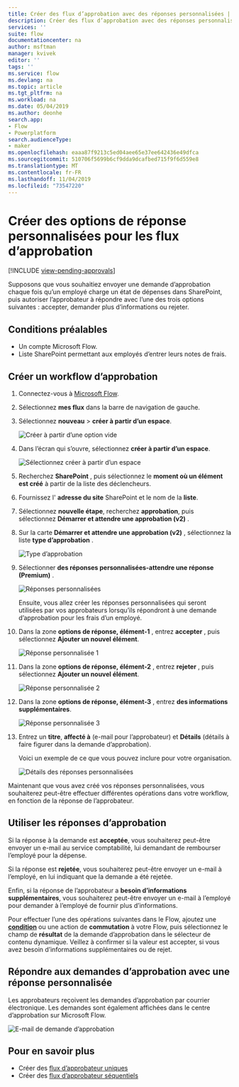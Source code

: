 ```yaml
---
title: Créer des flux d’approbation avec des réponses personnalisées | Microsoft Docs
description: Créer des flux d’approbation avec des réponses personnalisées.
services: ''
suite: flow
documentationcenter: na
author: msftman
manager: kvivek
editor: ''
tags: ''
ms.service: flow
ms.devlang: na
ms.topic: article
ms.tgt_pltfrm: na
ms.workload: na
ms.date: 05/04/2019
ms.author: deonhe
search.app:
- Flow
- Powerplatform
search.audienceType:
- maker
ms.openlocfilehash: eaaa87f9213c5ed04aee65e37ee642436e49dfca
ms.sourcegitcommit: 510706f5699b6cf9dda9dcafbed715f9f6d559e8
ms.translationtype: MT
ms.contentlocale: fr-FR
ms.lasthandoff: 11/04/2019
ms.locfileid: "73547220"
---
```

# <a name="create-custom-response-options-for-approval-flows"></a>Créer des options de réponse personnalisées pour les flux d’approbation
[!INCLUDE [view-pending-approvals](includes/cc-rebrand.md)]

Supposons que vous souhaitiez envoyer une demande d’approbation chaque fois qu’un employé charge un état de dépenses dans SharePoint, puis autoriser l’approbateur à répondre avec l’une des trois options suivantes : accepter, demander plus d’informations ou rejeter.


## <a name="prerequisites"></a>Conditions préalables

- Un compte Microsoft Flow.
- Liste SharePoint permettant aux employés d’entrer leurs notes de frais.

## <a name="create-approval-flow"></a>Créer un workflow d’approbation
1. Connectez-vous à [Microsoft Flow](https://flow.microsoft.com).
1. Sélectionnez **mes flux** dans la barre de navigation de gauche.
1. Sélectionnez **nouveau** > **créer à partir d’un espace**.

    ![Créer à partir d’une option vide](media/create-approval-response-options/create-approval-response-options.png)

1. Dans l’écran qui s’ouvre, sélectionnez **créer à partir d’un espace**. 

    ![Sélectionnez créer à partir d’un espace](media/create-approval-response-options/create-from-blank.png)

1. Recherchez **SharePoint** , puis sélectionnez le **moment où un élément est créé** à partir de la liste des déclencheurs. 

1. Fournissez l' **adresse du site** SharePoint et le nom de la **liste**. 

1. Sélectionnez **nouvelle étape**, recherchez **approbation**, puis sélectionnez **Démarrer et attendre une approbation (v2)** .

1. Sur la carte **Démarrer et attendre une approbation (v2)** , sélectionnez la liste **type d’approbation** .

    ![Type d’approbation](media/create-approval-response-options/select-approval-type.png)

1. Sélectionner **des réponses personnalisées-attendre une réponse (Premium)** .

    ![Réponses personnalisées](media/create-approval-response-options/select-custom-responses.png)

    Ensuite, vous allez créer les réponses personnalisées qui seront utilisées par vos approbateurs lorsqu’ils répondront à une demande d’approbation pour les frais d’un employé.


1. Dans la zone **options de réponse, élément-1** , entrez **accepter** , puis sélectionnez **Ajouter un nouvel élément**. 

    ![Réponse personnalisée 1](media/create-approval-response-options/enter-response-1.png)

1. Dans la zone **options de réponse, élément-2** , entrez **rejeter** , puis sélectionnez **Ajouter un nouvel élément**.

    ![Réponse personnalisée 2](media/create-approval-response-options/enter-response-2.png)

1. Dans la zone **options de réponse, élément-3** , entrez **des informations supplémentaires**.

    ![Réponse personnalisée 3](media/create-approval-response-options/enter-response-3.png)   
    

1. Entrez un **titre**, **affecté à** (e-mail pour l’approbateur) et **Détails** (détails à faire figurer dans la demande d’approbation).

    Voici un exemple de ce que vous pouvez inclure pour votre organisation.

    ![Détails des réponses personnalisées](media/create-approval-response-options/enter-title-assigned-to-details.png)


Maintenant que vous avez créé vos réponses personnalisées, vous souhaiterez peut-être effectuer différentes opérations dans votre workflow, en fonction de la réponse de l’approbateur.


## <a name="use-approval-responses"></a>Utiliser les réponses d’approbation 

Si la réponse à la demande est **acceptée**, vous souhaiterez peut-être envoyer un e-mail au service comptabilité, lui demandant de rembourser l’employé pour la dépense. 

Si la réponse est **rejetée**, vous souhaiterez peut-être envoyer un e-mail à l’employé, en lui indiquant que la demande a été rejetée.

Enfin, si la réponse de l’approbateur a **besoin d’informations supplémentaires**, vous souhaiterez peut-être envoyer un e-mail à l’employé pour demander à l’employé de fournir plus d’informations.

Pour effectuer l’une des opérations suivantes dans le Flow, ajoutez une [**condition**](add-condition.md) ou une action de **commutation** à votre Flow, puis sélectionnez le champ de **résultat** de la demande d’approbation dans le sélecteur de contenu dynamique. Veillez à confirmer si la valeur est accepter, si vous avez besoin d’informations supplémentaires ou de rejet.

## <a name="respond-to-approval-requests-with-a-custom-response"></a>Répondre aux demandes d’approbation avec une réponse personnalisée

Les approbateurs reçoivent les demandes d’approbation par courrier électronique. Les demandes sont également affichées dans le centre d’approbation sur Microsoft Flow. 

![E-mail de demande d’approbation](media/create-approval-response-options/approval-request-email.png)

## <a name="learn-more"></a>Pour en savoir plus
- Créer des [flux d’approbateur uniques](modern-approvals.md)
- Créer des [flux d’approbateur séquentiels](sequential-modern-approvals.md)
